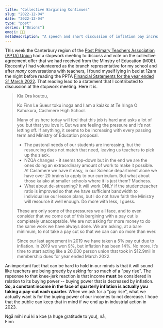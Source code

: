 ```yaml
---
title: "Collective Bargining Continues"
slug: "2022-12-04"
date: "2022-12-04"
type: "post"
series: ["Unions"]
emoji: 🧑‍🏫
metaDescription: "A speech and short discussion of inflation pay increases in the teaching sector."
---
```


This week the Canterbury region of the [Post Primary Teachers Association (PPTA) Union](https://www.ppta.org.nz/) had a stopwork meeting to discuss and vote on the collective agreement offer that we had received from the Minstry of Education (MOE). Reccently I had volunteered as the branch representative for my school and after _many_ conversations with teachers, I found myself lying in bed at 12am the night before reading the PPTA [Financial Statements for the year ended 31 March 2022](https://www.ppta.org.nz/publication-library/document/1755). That reading lead to a statement that I contributed to discussion at the stopwork meeting. Here it is.

> Kia Ora koutou,
> 
> Ko Finn Le Sueur toku inoga and I am a kaiako at Te Iringa O Kahukura,
> Cashmere High School.
> 
> Many of us here today will feel that this job is hard and asks a lot of you
> but that you love it. But we are feeling the pressure and it’s not letting off. If anything, it seems to be increasing with every passing term and Ministry of Education proposal.
> 
> - The pastoral needs of our students are increasing, but the resourcing does not match that need, leaving us teachers to pick up the slack.
> - NZQA changes - it seems top-down but in the end we are the ones doing an extraordinary amount of work to make it possible. At Cashmere we have it easy, in our Science department alone we have over 20 brains to apply to our curriculum. But what about those kaiako at smaller schools where it is just them? Madness.
> - What about de-streaming? It will work ONLY if the student:teacher ratio is improved so that we have sufficient bandwidth to individualise our lesson plans, but I do not have faith the Ministry will resource it well enough. Do more with less, I guess.
>
> These are only some of the pressures we all face, and to even consider that we come out of this bargining with a pay cut is completely unacceptable. We are not asking for more money to do the same work we have always done. We are asking, at a bare minimum, to not take a pay cut so that we can can do more than ever. 
>
> Since our last agreement in 2019 we have taken a 5% pay cut due to inflation. In 2019 we won 9%, but inflation has been 14%. No more. It’s time to start acting like a 20,000 person union that took in $12.9mil in membership dues for year ended March 2022.

An important fact that can be hard to hold in our minds is that it will sound like teachers are being greedy by asking for so much of a "pay rise". The repsonse to that knee-jerk reaction is that income __must__ be considered in relation to its buying power -- buying power that is decreased by inflation. __So, a constant income in the face of quarterly inflation is actually you taking a pay-cut each quarter.__ When we ask for a "pay rise", what we actually want is for the buying power of our incomes to not decrease. I hope that the public can keep that in mind if we end up in industrial action in 2023.

Ngā mihi nui ki a koe (a huge gratitude to you), nā, <br/>Finn
